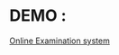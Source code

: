 # DEMO :

[Online Examination system](https://a-rahul-krishnan.github.io/weather_forecast.github.io/)
